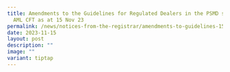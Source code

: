 ```yaml
---
title: Amendments to the Guidelines for Regulated Dealers in the PSMD sector on
  AML CFT as at 15 Nov 23
permalink: /news/notices-from-the-registrar/amendments-to-guidelines-15-nov-2023/
date: 2023-11-15
layout: post
description: ""
image: ""
variant: tiptap
---
```

